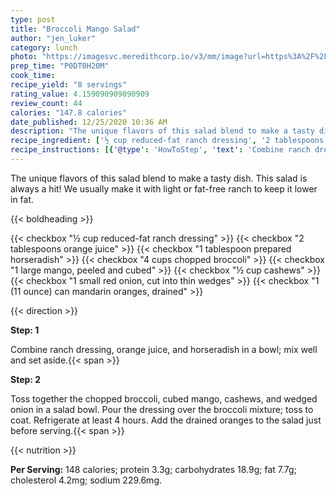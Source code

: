 ```yaml
---
type: post
title: "Broccoli Mango Salad"
author: "jen_luker"
category: lunch
photo: "https://imagesvc.meredithcorp.io/v3/mm/image?url=https%3A%2F%2Fimages.media-allrecipes.com%2Fuserphotos%2F1125623.jpg"
prep_time: "P0DT0H20M"
cook_time: 
recipe_yield: "8 servings"
rating_value: 4.159090909090909
review_count: 44
calories: "147.8 calories"
date_published: 12/25/2020 10:36 AM
description: "The unique flavors of this salad blend to make a tasty dish. This salad is always a hit! We usually make it with light or fat-free ranch to keep it lower in fat."
recipe_ingredient: ['½ cup reduced-fat ranch dressing', '2 tablespoons orange juice', '1 tablespoon prepared horseradish', '4 cups chopped broccoli', '1 large mango, peeled and cubed', '½ cup cashews', '1 small red onion, cut into thin wedges', '1 (11 ounce) can mandarin oranges, drained']
recipe_instructions: [{'@type': 'HowToStep', 'text': 'Combine ranch dressing, orange juice, and horseradish in a bowl; mix well and set aside.\n'}, {'@type': 'HowToStep', 'text': 'Toss together the chopped broccoli, cubed mango, cashews, and wedged onion in a salad bowl. Pour the dressing over the broccoli mixture; toss to coat. Refrigerate at least 4 hours. Add the drained oranges to the salad just before serving.\n'}]
---
```


The unique flavors of this salad blend to make a tasty dish. This salad is always a hit! We usually make it with light or fat-free ranch to keep it lower in fat. 

{{< boldheading >}}

{{< checkbox "½ cup reduced-fat ranch dressing" >}}
{{< checkbox "2 tablespoons orange juice" >}}
{{< checkbox "1 tablespoon prepared horseradish" >}}
{{< checkbox "4 cups chopped broccoli" >}}
{{< checkbox "1 large mango, peeled and cubed" >}}
{{< checkbox "½ cup cashews" >}}
{{< checkbox "1 small red onion, cut into thin wedges" >}}
{{< checkbox "1 (11 ounce) can mandarin oranges, drained" >}}


{{< direction >}}

**Step: 1**

Combine ranch dressing, orange juice, and horseradish in a bowl; mix well and set aside.{{< span >}}

**Step: 2**

Toss together the chopped broccoli, cubed mango, cashews, and wedged onion in a salad bowl. Pour the dressing over the broccoli mixture; toss to coat. Refrigerate at least 4 hours. Add the drained oranges to the salad just before serving.{{< span >}}

{{< nutrition >}}

**Per Serving:** 148 calories; protein 3.3g; carbohydrates 18.9g; fat 7.7g; cholesterol 4.2mg; sodium 229.6mg.